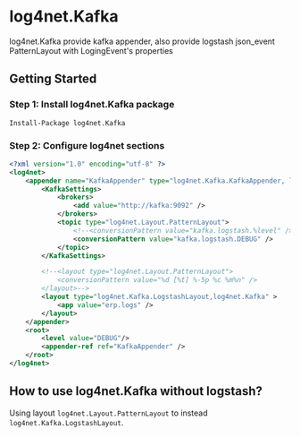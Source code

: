 log4net.Kafka
==========
log4net.Kafka provide kafka appender, also provide logstash json_event PatternLayout with LogingEvent's properties
## Getting Started

### Step 1: Install log4net.Kafka package

```
Install-Package log4net.Kafka
```
### Step 2: Configure log4net sections

```xml
<?xml version="1.0" encoding="utf-8" ?>
<log4net>
	<appender name="KafkaAppender" type="log4net.Kafka.KafkaAppender, log4net.Kafka">
		<KafkaSettings>
			<brokers>
				<add value="http://kafka:9092" />
			</brokers>
			<topic type="log4net.Layout.PatternLayout">
				<!--<conversionPattern value="kafka.logstash.%level" />-->
				<conversionPattern value="kafka.logstash.DEBUG" />
			</topic>
		</KafkaSettings>

		<!--<layout type="log4net.Layout.PatternLayout">
			<conversionPattern value="%d [%t] %-5p %c %m%n" />
		</layout>-->
		<layout type="log4net.Kafka.LogstashLayout,log4net.Kafka" >
			<app value="erp.logs" />
		</layout>
	</appender>
	<root>
		<level value="DEBUG"/>
		<appender-ref ref="KafkaAppender" />
	</root>
</log4net>
```
## How to use log4net.Kafka without logstash?
Using layout `log4net.Layout.PatternLayout` to instead `log4net.Kafka.LogstashLayout`.
